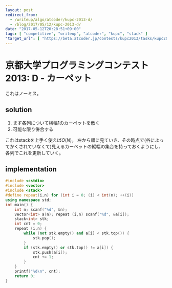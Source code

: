 ```yaml
---
layout: post
redirect_from:
  - /writeup/algo/atcoder/kupc-2013-d/
  - /blog/2017/05/12/kupc-2013-d/
date: "2017-05-12T20:28:51+09:00"
tags: [ "competitive", "writeup", "atcoder", "kupc", "stack" ]
"target_url": [ "https://beta.atcoder.jp/contests/kupc2013/tasks/kupc2013_d" ]
---
```


# 京都大学プログラミングコンテスト2013: D - カーペット

これはノーミス。

## solution

1.  まず各列について横幅$1$のカーペットを敷く
2.  可能な限り併合する

これはstackを上手く使えば$O(N)$。
左から順に見ていき、その時点で(谷によってかくされていなくて)見えるカーペットの縦幅の集合を持っておくようにし、各列でこれを更新していく。

## implementation

``` c++
#include <cstdio>
#include <vector>
#include <stack>
#define repeat(i,n) for (int i = 0; (i) < int(n); ++(i))
using namespace std;
int main() {
    int n; scanf("%d", &n);
    vector<int> a(n); repeat (i,n) scanf("%d", &a[i]);
    stack<int> stk;
    int cnt = 0;
    repeat (i,n) {
        while (not stk.empty() and a[i] < stk.top()) {
            stk.pop();
        }
        if (stk.empty() or stk.top() != a[i]) {
            stk.push(a[i]);
            cnt += 1;
        }
    }
    printf("%d\n", cnt);
    return 0;
}
```
